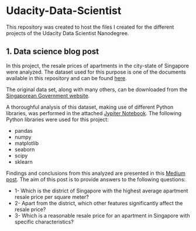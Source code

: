 # Udacity-Data-Scientist
This repository was created to host the files I created for the different projects of the Udacity Data Scientist Nanodegree.
## 1. Data science blog post
In this project, the resale prices of apartments in the city-state of Singapore were analyzed. The dataset used for this purpose is one of the documents available in this repository and can be found [here](SG_prices.csv).

The original data set, along with many others, can be downloaded from the [Singaporean Government website](https://data.gov.sg/dataset/resale-flat-prices?resource_id=42ff9cfe-abe5-4b54-beda-c88f9bb438ee). 

A thoroughful analysis of this dataset, making use of different Python libraries, was performed in the attached [Jypiter Notebook](https://github.com/Luis-Conti/Udacity-Data-Scientist/blob/main/Singapore%20apartment%20resale%20prices%20analysis.ipynb). The following Python libraries were used for this project:
* pandas
* numpy
* matplotlib
* seaborn
* scipy
* sklearn

Findings and conclusions from this analyzed are presented in this [Medium post](https://luis-conti-gz.medium.com/singapore-apartment-resale-prices-analysis-1105770b3015). The aim of this post is to provide answers to the following questions:
* 1- Which is the district of Singapore with the highest average apartment resale price per square meter?
* 2- Apart from the district, which other features significantly affect the resale price?
* 3- Which is a reasonable resale price for an apartment in Singapore with specific characteristics?
